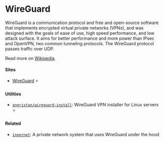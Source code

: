 # WireGuard

WireGuard is a communication protocol and free and open-source software that implements encrypted virtual private networks (VPNs), and was designed with the goals of ease of use, high speed performance, and low attack surface. It aims for better performance and more power than IPsec and OpenVPN, two common tunneling protocols. The WireGuard protocol passes traffic over UDP.

Read more on [Wikipedia](https://en.wikipedia.org/wiki/WireGuard).

#### Sites
- [WireGuard](https://www.wireguard.com) ⭐

#### Utilities
- [`angristan/wireguard-install`](https://github.com/angristan/wireguard-install): WireGuard VPN installer for Linux servers ⭐

#### Related
- [`innernet`](https://github.com/tonarino/innernet): A private network system that uses WireGuard under the hood
